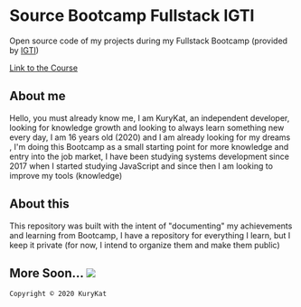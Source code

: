 # Source Bootcamp Fullstack IGTI
Open source code of my projects during my Fullstack Bootcamp (provided by [IGTI](https://www.igti.com.br/))

[Link to the Course](https://www.igti.com.br/custom/bootcamp-desenvolvedor-full-stack/)

## About me
Hello, you must already know me, I am KuryKat, an independent developer, looking for knowledge growth and looking to always learn something new every day, I am 16 years old (2020) and I am already looking for my dreams , I'm doing this Bootcamp as a small starting point for more knowledge and entry into the job market, I have been studying systems development since 2017 when I started studying JavaScript and since then I am looking to improve my tools (knowledge)

## About this
This repository was built with the intent of "documenting" my achievements and learning from Bootcamp, I have a repository for everything I learn, but I keep it private (for now, I intend to organize them and make them public)

## More Soon... <img src="https://cdn.discordapp.com/emojis/755117407655428127.gif?v=1">

    Copyright © 2020 KuryKat